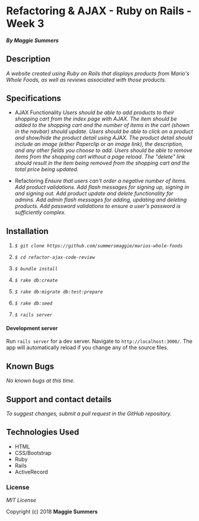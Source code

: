 # Refactoring & AJAX - Ruby on Rails - Week 3

#### _By Maggie Summers_

## Description

_A website created using Ruby on Rails that displays products from Mario's Whole Foods, as well as reviews associated with those products._

##  Specifications
  * AJAX Functionality
  _Users should be able to add products to their shopping cart from the index page with AJAX. The item should be added to the shopping cart and the number of items in the cart (shown in the navbar) should update._
  _Users should be able to click on a product and show/hide the product detail using AJAX. The product detail should include an image (either Paperclip or an image link), the description, and any other fields you choose to add._
  _Users should be able to remove items from the shopping cart without a page reload. The "delete" link should result in the item being removed from the shopping cart and the total price being updated._

  * Refactoring
  _Ensure that users can't order a negative number of items._
  _Add product validations._
  _Add flash messages for signing up, signing in and signing out._
  _Add product update and delete functionality for admins._
  _Add admin flash messages for adding, updating and deleting products._
  _Add password validations to ensure a user's password is sufficiently complex._


## Installation

  1. _`$ git clone https://github.com/summersmaggie/marios-whole-foods`_

  2. _`$ cd refactor-ajax-code-review`_

  3. _`$ bundle install`_

  4. _`$ rake db:create`_

  5. _`$ rake db:migrate db:test:prepare`_

  6. _`$ rake db:seed`_

  7. _`$ rails server`_

#### Development server

Run `rails server` for a dev server. Navigate to `http://localhost:3000/`. The app will automatically reload if you change any of the source files.

## Known Bugs

  _No known bugs at this time._

## Support and contact details

  _To suggest changes, submit a pull request in the GitHub repository._

## Technologies Used

  * HTML
  * CSS/Bootstrap
  * Ruby
  * Rails
  * ActiveRecord

### License

  *MIT License*

Copyright (c) 2018 **Maggie Summers**
